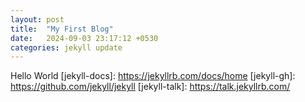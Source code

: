 ```yaml
---
layout: post
title:  "My First Blog"
date:   2024-09-03 23:17:12 +0530
categories: jekyll update
---
```

Hello World
[jekyll-docs]: https://jekyllrb.com/docs/home
[jekyll-gh]:   https://github.com/jekyll/jekyll
[jekyll-talk]: https://talk.jekyllrb.com/
